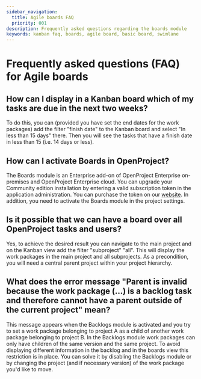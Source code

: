 ```yaml
---
sidebar_navigation:
  title: Agile boards FAQ
  priority: 001
description: Frequently asked questions regarding the boards module
keywords: kanban faq, boards, agile board, basic board, swimlane
---
```


# Frequently asked questions (FAQ) for Agile boards

## How can I display in a Kanban board which of my tasks are due in the next two weeks?

To do this, you can (provided you have set the end dates for the work packages) add the filter "finish date" to the Kanban board and select "In less than 15 days" there. Then you will see the tasks that have a finish date in less than 15 (i.e. 14 days or less).

## How can I activate Boards in OpenProject?

The Boards module is an Enterprise add-on of OpenProject Enterprise on-premises and OpenProject Enterprise cloud. You can upgrade your Community edition installation by entering a valid subscription token in the application administration. You can purchase the token on our [website](https://www.openproject.org/enterprise-edition/).
In addition, you need to activate the Boards module in the project settings.

## Is it possible that we can have a board over all OpenProject tasks and users?

Yes, to achieve the desired result you can navigate to the main project and on the Kanban view add the filter "subproject" "all". This will display the work packages in the main project and all subprojects. As a precondition, you will need a central parent project within your project hierarchy.

## What does the error message "Parent is invalid because the work package (...) is a backlog task and therefore cannot have a parent outside of the current project" mean?

This message appears when the Backlogs module is activated and you try to set a work package belonging to project A as a child of another work package belonging to project B.
In the Backlogs module work packages can only have children of the same version and the same project. To avoid displaying different information in the backlog and in the boards view this restriction is in place. You can solve it by disabling the Backlogs module or by changing the project (and if necessary version) of the work package you'd like to move.
